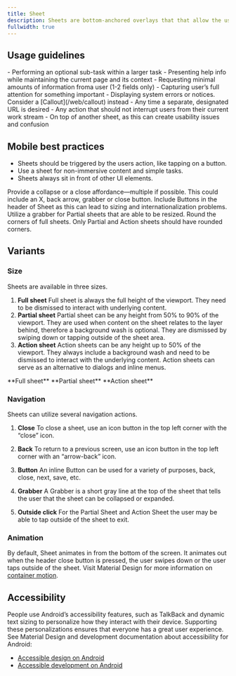```yaml
---
title: Sheet
description: Sheets are bottom-anchored overlays that that allow the user to easily return to the previous screen. They are meant for temporary focused tasks. Sheets are the mobile equivalent of the modal or overlay on web.
fullwidth: true
---
```


<ImgContainer src="https://i.pinimg.com/originals/41/a6/36/41a6369d262d24bf04d08ee32beef508.png" alt="examples of three types of sheets: a Full sheet, a Partial resizable sheet and an Action sheet"/>

## Usage guidelines

<TwoCol>
  <Group>
    <Do title="When to use" />
      - Performing an optional sub-task within a larger task
      - Presenting help info while maintaining the current page and its context
      - Requesting minimal amounts of information froma user (1-2 fields only)
      - Capturing user’s full attention for something important
  </Group>
  <Group>
    <Dont title="When not to use" />
      - Displaying system errors or notices. Consider a [Callout](/web/callout) instead
      - Any time a separate, designated URL is desired
      - Any action that should not interrupt users from their current work stream
      - On top of another sheet, as this can create usability issues and confusion
  </Group>
</TwoCol>

## Mobile best practices

- Sheets should be triggered by the users action, like tapping on a button.
- Use a sheet for non-immersive content and simple tasks.
- Sheets always sit in front of other UI elements.

<TwoCol>
  <Group>
    <ImgContainer src="https://i.pinimg.com/originals/84/d4/0d/84d40d290128608db361a276a586da87.png" alt="a partial sheet with a close button and a grabber to allow for multiple ways to close and collapse"/>
    <Do title="Do" />
    Provide a collapse or a close affordance&mdash;multiple if possible. This could include an X, back arrow, grabber or close button.
  </Group>
  <Group>
    <ImgContainer src="https://i.pinimg.com/originals/5d/3a/20/5d3a20657045824cb4b7d89263b6ec30.png" alt="a partial sheet with a button in the top right corner of the header"/>
    <Dont title="Don't" />
    Include Buttons in the header of Sheet as this can lead to sizing and internationalization problems.
  </Group>
</TwoCol>

<TwoCol>
  <Group>
    <ImgContainer src="https://i.pinimg.com/originals/06/e9/6f/06e96f0193da3a32a25d7f1174d5dfa1.png" alt="a partial sheet with a grabber to help resize"/>
    <Do title="Do" />Utilize a grabber for Partial sheets that are able to be resized.
  </Group>
  <Group>
    <ImgContainer src="https://i.pinimg.com/originals/62/a4/fa/62a4fa0befb32c836519b6d9f1af5f28.png" alt="a full sheet with rounded corners"/>
    <Dont title="Don't" />
    Round the corners of full sheets. Only Partial and Action sheets should have rounded corners.
  </Group>
</TwoCol>

## Variants

### Size

Sheets are available in three sizes.

1. **Full sheet**
   Full sheet is always the full height of the viewport. They need to be dismissed to interact with underlying content.
2. **Partial sheet**
   Partial sheet can be any height from 50% to 90% of the viewport. They are used when content on the sheet relates to the layer behind, therefore a background wash is optional. They are dismissed by swiping down or tapping outside of the sheet area.
3. **Action sheet**
   Action sheets can be any height up to 50% of the viewport. They always include a background wash and need to be dismissed to interact with the underlying content. Action sheets can serve as an alternative to dialogs and inline menus.

<ThreeCol>
<Group>
<ImgContainer src="https://i.pinimg.com/originals/5a/47/1d/5a471d7d44d380915953f57777455c7d.png" alt="a Full sheet that takes up the full phone screen and shows a profile picture and the ability to see ideas from a pinner, along with other actions like downloading and changing the profile picture" />
**Full sheet**
</Group>

<Group>
<ImgContainer src="https://i.pinimg.com/originals/09/7a/72/097a72f92026753e50b29641eab975ff.png" alt="a Partial sheet that can be closed and/or resized. It is for Creating a board" />
**Partial sheet**
</Group>

<Group>
<ImgContainer src="https://i.pinimg.com/originals/df/d3/8f/dfd38f800948c6bc8f3cb5a53d575a87.png" alt="An Action sheet that allows for sorting and organization" />
**Action sheet**
</Group>
</ThreeCol>

### Navigation

Sheets can utilize several navigation actions.

1. **Close**
   To close a sheet, use an icon button in the top left corner with the “close” icon.
2. **Back**
   To return to a previous screen, use an icon button in the top left corner with an “arrow-back” icon.

3. **Button**
   An inline Button can be used for a variety of purposes, back, close, next, save, etc.

4. **Grabber**
   A Grabber is a short gray line at the top of the sheet that tells the user that the sheet can be collapsed or expanded.
5. **Outside click**
   For the Partial Sheet and Action Sheet the user may be able to tap outside of the sheet to exit.

### Animation

By default, Sheet animates in from the bottom of the screen. It animates out when the header close button is pressed, the user swipes down or the user taps outside of the sheet. Visit Material Design for more information on [container motion](https://material.io/design/motion/the-motion-system.html#container-transform).

## Accessibility

People use Android’s accessibility features, such as TalkBack and dynamic text sizing to personalize how they interact with their device. Supporting these personalizations ensures that everyone has a great user experience. See Material Design and development documentation about accessibility for Android:

- [Accessible design on Android](https://material.io/design/usability/accessibility.html#understanding-accessibility)
- [Accessible development on Android](hhttps://developer.android.com/guide/topics/ui/accessibility)
